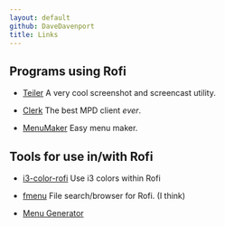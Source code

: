 ```yaml
---
layout: default
github: DaveDavenport
title: Links
---
```



## Programs using Rofi

 * [Teiler](https://github.com/carnager/teiler)  A very cool screenshot and screencast utility.

 * [Clerk](https://github.com/carnager/clerk)    The best MPD client *ever*.

 * [MenuMaker](https://github.com/octotep/menumaker) Easy menu maker.

## Tools for use in/with Rofi

 * [i3-color-rofi](https://github.com/okraits/i3-color-rofi)    Use i3 colors within Rofi   

 * [fmenu](https://github.com/dbordak/fmenu-rofi)    File search/browser for Rofi. (I think)

 * [Menu Generator](https://github.com/a-roy/MenGen)
